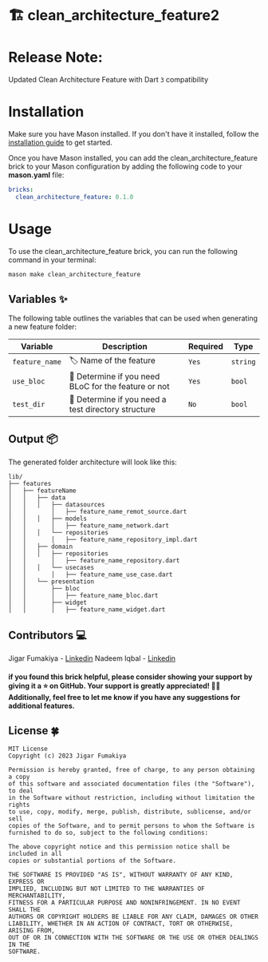 # 🏗️ clean_architecture_feature2

# Release Note:

Updated Clean Architecture Feature with Dart `3` compatibility

# Installation

Make sure you have Mason installed. If you don't have it installed, follow
the [installation guide](https://docs.brickhub.dev/category/getting-started) to get started.

Once you have Mason installed, you can add the clean_architecture_feature brick to your Mason
configuration by adding the following code to your **mason.yaml** file:

```yaml
bricks:
  clean_architecture_feature: 0.1.0
```

# Usage

To use the clean_architecture_feature brick, you can run the following command in your terminal:

```sh
mason make clean_architecture_feature
```

## Variables ✨

The following table outlines the variables that can be used when generating a new feature folder:

| Variable       | Description                | Required | Type     |
|----------------| -------------------------- |----------| -------- |
| `feature_name` | 🏷️ Name of the feature              | `Yes`    | `string` |
| `use_bloc`     | 🧱 Determine if you need BLoC for the feature or not              | `Yes`    | `bool` |
| `test_dir`     | 📁 Determine if you need a test directory structure              | `No`     | `bool` |

## Output 📦

The generated folder architecture will look like this:

```
lib/
├── features
│   ├── featureName
│   │   ├── data
│   │   │   ├── datasources
│   │       │   ├── feature_name_remot_source.dart
│   │   │   ├── models
│   │       │   ├── feature_name_network.dart
│   │   │   └── repositories
│   │       │   ├── feature_name_repository_impl.dart
│   │   ├── domain
│   │   │   ├── repositories
│   │       │   ├── feature_name_repository.dart
│   │   │   └── usecases
│   │       │   ├── feature_name_use_case.dart
│   │   └── presentation
│   │       ├── bloc
│   │       │   ├── feature_name_bloc.dart
│   │       ├── widget
│   │       │   ├── feature_name_widget.dart

 ```

## Contributors 💻

Jigar Fumakiya - [Linkedin](https://www.linkedin.com/in/jigar-fumakiya-3080b8b7/)
Nadeem Iqbal - [Linkedin](https://www.linkedin.com/in/nadeem-iqbal-2510904b/)

#### if you found this brick helpful, please consider showing your support by giving it a ⭐ on GitHub. Your support is greatly appreciated! 🙏🎉 Additionally, feel free to let me know if you have any suggestions for additional features.

## License 🍀

    MIT License
    Copyright (c) 2023 Jigar Fumakiya

    Permission is hereby granted, free of charge, to any person obtaining a copy 
    of this software and associated documentation files (the "Software"), to deal
    in the Software without restriction, including without limitation the rights
    to use, copy, modify, merge, publish, distribute, sublicense, and/or sell
    copies of the Software, and to permit persons to whom the Software is
    furnished to do so, subject to the following conditions:

    The above copyright notice and this permission notice shall be included in all
    copies or substantial portions of the Software.

    THE SOFTWARE IS PROVIDED "AS IS", WITHOUT WARRANTY OF ANY KIND, EXPRESS OR
    IMPLIED, INCLUDING BUT NOT LIMITED TO THE WARRANTIES OF MERCHANTABILITY,
    FITNESS FOR A PARTICULAR PURPOSE AND NONINFRINGEMENT. IN NO EVENT SHALL THE
    AUTHORS OR COPYRIGHT HOLDERS BE LIABLE FOR ANY CLAIM, DAMAGES OR OTHER
    LIABILITY, WHETHER IN AN ACTION OF CONTRACT, TORT OR OTHERWISE, ARISING FROM,
    OUT OF OR IN CONNECTION WITH THE SOFTWARE OR THE USE OR OTHER DEALINGS IN THE
    SOFTWARE.
